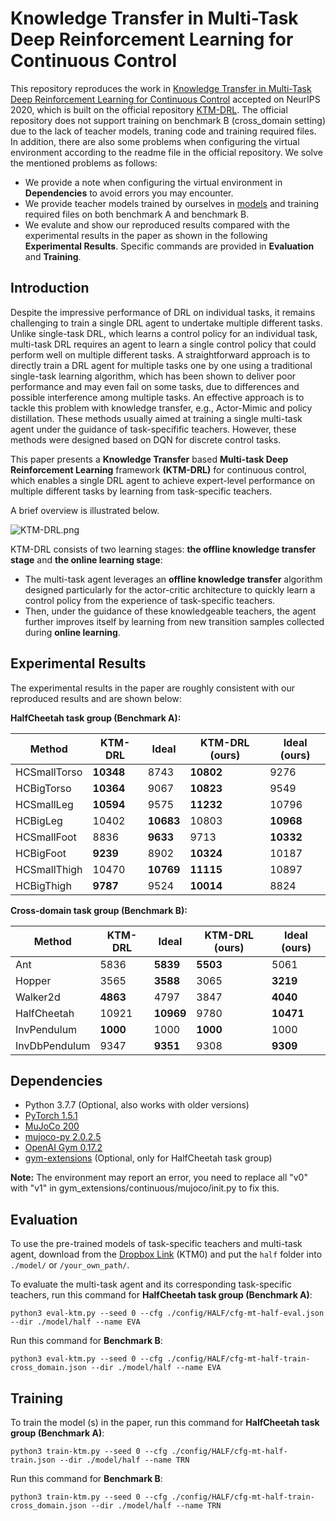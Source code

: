 

# Knowledge Transfer in Multi-Task Deep Reinforcement Learning for Continuous Control

This repository reproduces the work in [Knowledge Transfer in Multi-Task Deep Reinforcement Learning for Continuous Control](https://arxiv.org/abs/2010.07494) accepted on NeurIPS 2020, which is built on the official repository [KTM-DRL](https://github.com/xuzhiyuan1528/KTM-DRL). The official repository does not support training on benchmark B (cross_domain setting) due to the lack of teacher models, traning code and training required files. In addition, there are also some problems when configuring the virtual environment according to the readme file in the official repository. We solve the mentioned problems as follows:

- We provide a note when configuring the virtual environment in **Dependencies** to avoid errors you may encounter.
- We provide teacher models trained by ourselves in [models](https://pan.baidu.com/s/1nnm_6u59xGyYyGjiftj_HA) and training required files on both benchmark A and benchmark B.
- We evalute and show our reproduced results compared with the experimental results in the paper as shown in the following **Experimental Results**. Specific commands are provided in **Evaluation** and **Training**.

## Introduction

Despite the impressive performance of DRL on individual tasks, it remains challenging to train a single DRL agent to undertake multiple different tasks. Unlike single-task DRL, which learns a control policy for an individual task, multi-task DRL requires an agent to learn a single control policy that could perform well on multiple different tasks. A straightforward approach is to directly train a DRL agent for multiple tasks one by one using a traditional single-task learning algorithm, which has been shown to deliver poor performance and may even fail on some tasks, due to differences and possible interference among multiple tasks. An effective approach is to tackle this problem with knowledge transfer, e.g., Actor-Mimic and policy distillation. These methods usually aimed at training a single multi-task agent under the guidance of task-specifific teachers. However, these methods were designed based on DQN for discrete control tasks.

This paper presents a **Knowledge Transfer** based **Multi-task Deep Reinforcement Learning** framework **(KTM-DRL)** for continuous control, which enables a single DRL agent to achieve expert-level performance on multiple different tasks by learning from task-specific teachers. 

A brief overview is illustrated below.

![KTM-DRL.png](https://s2.loli.net/2022/03/26/alfOT6MtEPs3zBV.png)

KTM-DRL consists of two learning stages: **the offline knowledge transfer stage** and **the online learning stage**:

- The multi-task agent leverages an **offline knowledge transfer** algorithm designed particularly for the actor-critic architecture to quickly learn a control policy from the experience of task-specific teachers. 
- Then, under the guidance of these knowledgeable teachers, the agent further improves itself by learning from new transition samples collected during **online learning**.

## Experimental Results

The experimental results in the paper are roughly consistent with our reproduced results and are shown below:

**HalfCheetah task group (Benchmark A):**

| Method       | KTM-DRL   | Ideal     | KTM-DRL (ours) | Ideal (ours) |
| ------------ | --------- | --------- | -------------- | ------------ |
| HCSmallTorso | **10348** | 8743      | **10802**      | 9276         |
| HCBigTorso   | **10364** | 9067      | **10823**      | 9549         |
| HCSmallLeg   | **10594** | 9575      | **11232**      | 10796        |
| HCBigLeg     | 10402     | **10683** | 10803          | **10968**    |
| HCSmallFoot  | 8836      | **9633**  | 9713           | **10332**    |
| HCBigFoot    | **9239**  | 8902      | **10324**      | 10187        |
| HCSmallThigh | 10470     | **10769** | **11115**      | 10897        |
| HCBigThigh   | **9787**  | 9524      | **10014**      | 8824         |

**Cross-domain task group (Benchmark B):**

| Method        | KTM-DRL  | Ideal     | KTM-DRL (ours) | Ideal (ours) |
| ------------- | -------- | --------- | -------------- | ------------ |
| Ant           | 5836     | **5839**  | **5503**       | 5061         |
| Hopper        | 3565     | **3588**  | 3065           | **3219**     |
| Walker2d      | **4863** | 4797      | 3847           | **4040**     |
| HalfCheetah   | 10921    | **10969** | 9780           | **10471**    |
| InvPendulum   | **1000** | 1000      | **1000**       | 1000         |
| InvDbPendulum | 9347     | **9351**  | 9308           | **9309**     |

## Dependencies

- Python 3.7.7 (Optional, also works with older versions)
- [PyTorch 1.5.1](https://github.com/pytorch/pytorch)
- [MuJoCo 200](http://www.mujoco.org/index.html)
- [mujoco-py 2.0.2.5](https://github.com/openai/mujoco-py)
- [OpenAI Gym 0.17.2](https://github.com/openai/gym)
- [gym-extensions](https://github.com/Breakend/gym-extensions) (Optional, only for HalfCheetah task group)

**Note:** The environment may report an error, you need to replace all "v0" with "v1" in gym_extensions/continuous/mujoco/init.py to fix this.

## Evaluation

To use the pre-trained models of task-specific teachers and multi-task agent, download from the [Dropbox Link](https://pan.baidu.com/s/1nnm_6u59xGyYyGjiftj_HA) (KTM0) and put the `half` folder into `./model/` or `/your_own_path/`. 


To evaluate the multi-task agent and its corresponding task-specific teachers, run this command for **HalfCheetah task group (Benchmark A)**:

```eval
python3 eval-ktm.py --seed 0 --cfg ./config/HALF/cfg-mt-half-eval.json --dir ./model/half --name EVA
```

Run this command for **Benchmark B**:

```
python3 eval-ktm.py --seed 0 --cfg ./config/HALF/cfg-mt-half-train-cross_domain.json --dir ./model/half --name EVA
```

## Training

To train the model (s) in the paper, run this command for **HalfCheetah task group (Benchmark A)**:

```train
python3 train-ktm.py --seed 0 --cfg ./config/HALF/cfg-mt-half-train.json --dir ./model/half --name TRN
```

Run this command for **Benchmark B**:

```
python3 train-ktm.py --seed 0 --cfg ./config/HALF/cfg-mt-half-train-cross_domain.json --dir ./model/half --name TRN
```

